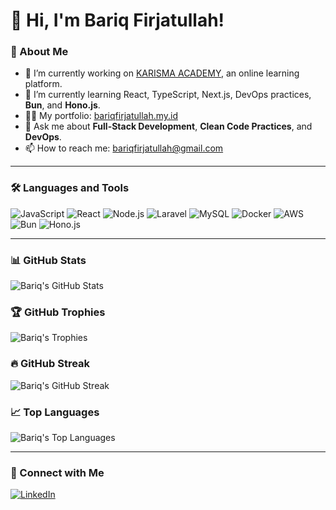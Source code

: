 # 👋 Hi, I'm Bariq Firjatullah!

### 🚀 About Me
- 🔭 I’m currently working on [KARISMA ACADEMY](https://karismaacademy.com), an online learning platform.
- 🌱 I’m currently learning React, TypeScript, Next.js, DevOps practices, **Bun**, and **Hono.js**.
- 👨‍💻 My portfolio: [bariqfirjatullah.my.id](https://bariqfirjatullah.my.id)
- 💬 Ask me about **Full-Stack Development**, **Clean Code Practices**, and **DevOps**.
- 📫 How to reach me: [bariqfirjatullah@gmail.com](mailto:bariqfirjatullah1803@gmail.com)

---

### 🛠️ Languages and Tools
![JavaScript](https://img.shields.io/badge/-JavaScript-F7DF1E?style=flat&logo=javascript&logoColor=black)
![React](https://img.shields.io/badge/-React-61DAFB?style=flat&logo=react&logoColor=white)
![Node.js](https://img.shields.io/badge/-Node.js-339933?style=flat&logo=node.js&logoColor=white)
![Laravel](https://img.shields.io/badge/-Laravel-FF2D20?style=flat&logo=laravel&logoColor=white)
![MySQL](https://img.shields.io/badge/-MySQL-4479A1?style=flat&logo=mysql&logoColor=white)
![Docker](https://img.shields.io/badge/-Docker-2496ED?style=flat&logo=docker&logoColor=white)
![AWS](https://img.shields.io/badge/-AWS-FF9900?style=flat&logo=amazonaws&logoColor=white)
![Bun](https://img.shields.io/badge/-Bun-000000?style=flat&logo=bun&logoColor=white)
![Hono.js](https://img.shields.io/badge/-Hono.js-01B8A8?style=flat&logo=hono&logoColor=white)

---

### 📊 GitHub Stats
![Bariq's GitHub Stats](https://github-readme-stats.vercel.app/api?username=bariqfirjatullah1803&show_icons=true&theme=radical)

### 🏆 GitHub Trophies
![Bariq's Trophies](https://github-profile-trophy.vercel.app/?username=bariqfirjatullah1803&theme=radical&column=3)

### 🔥 GitHub Streak
![Bariq's GitHub Streak](https://github-readme-streak-stats.herokuapp.com/?user=bariqfirjatullah1803&theme=radical)

### 📈 Top Languages
![Bariq's Top Languages](https://github-readme-stats.vercel.app/api/top-langs/?username=bariqfirjatullah1803&theme=radical&layout=compact)

---

### 🔗 Connect with Me
[![LinkedIn](https://img.shields.io/badge/-LinkedIn-blue?style=flat&logo=linkedin)](www.linkedin.com/in/bariq-firjatullah)
